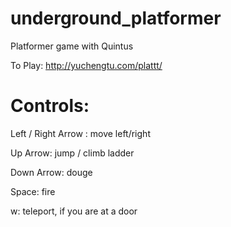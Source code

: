 underground_platformer
======================

Platformer game with Quintus

To Play: http://yuchengtu.com/plattt/

Controls:
======================
Left / Right Arrow : move left/right

Up Arrow: jump / climb ladder

Down Arrow: douge

Space: fire

w: teleport, if you are at a door

